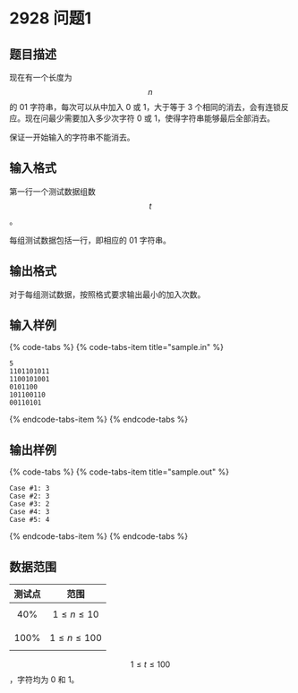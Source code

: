 # 2928 问题1

## 题目描述

现在有一个长度为 $$n$$ 的 01 字符串，每次可以从中加入 0 或 1，大于等于 3 个相同的消去，会有连锁反应。现在问最少需要加入多少次字符 0 或 1，使得字符串能够最后全部消去。

保证一开始输入的字符串不能消去。

## 输入格式

第一行一个测试数据组数 $$t$$。

每组测试数据包括一行，即相应的 01 字符串。

## 输出格式

对于每组测试数据，按照格式要求输出最小的加入次数。

## 输入样例

{% code-tabs %}
{% code-tabs-item title="sample.in" %}
```text
5
1101101011
1100101001
0101100
101100110
00110101
```
{% endcode-tabs-item %}
{% endcode-tabs %}

## 输出样例

{% code-tabs %}
{% code-tabs-item title="sample.out" %}
```text
Case #1: 3
Case #2: 3
Case #3: 2
Case #4: 3
Case #5: 4
```
{% endcode-tabs-item %}
{% endcode-tabs %}

## 数据范围

| 测试点 | 范围 |
| :---: | :---: |
| 40% | $$1 \leq n \leq 10$$ |
| 100% | $$1 \leq n \leq 100$$ |

$$1 \leq t \leq 100$$，字符均为 0 和 1。


